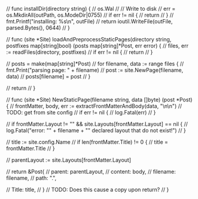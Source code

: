 // func installDir(directory string) {
// 	os.Wal
// 	// Write to disk
// 	err = os.MkdirAll(outPath, os.ModeDir|0755)
// 	if err != nil {
// 		return
// 	}
// 	fmt.Printf("installing: %s\n", outFile)
// 	return ioutil.WriteFile(outFile, parsed.Bytes(), 0644)
// }

// func (site *Site) loadAndPreprocessStaticPages(directory string, postfixes map[string]bool) (posts map[string]*Post, err error) {
// 	files, err := readFiles(directory, postfixes)
// 	if err != nil {
// 		return
// 	}

// 	posts = make(map[string]*Post)
// 	for filename, data := range files {
// 		fmt.Print("parsing page: " + filename)
// 		post := site.NewPage(filename, data)
// 		posts[filename] = post
// 	}

// 	return
// }

// func (site *Site) NewStaticPage(filename string, data []byte) (post *Post) {
// 	frontMatter, body, err := extractFrontMatterAndBody(data, "\n\n") // TODO: get from site config
// 	if err != nil {
// 		log.Fatal(err)
// 	}

// 	if frontMatter.Layout != "" && site.Layouts[frontMatter.Layout] == nil {
// 		log.Fatal("error: \"" + filename + "\" declared layout that do not exist!")
// 	}

// 	title := site.config.Name
// 	if len(frontMatter.Title) != 0 {
// 		title = frontMatter.Title
// 	}

// 	parentLayout := site.Layouts[frontMatter.Layout]

// 	return &Post{
// 		parent:   parentLayout,
// 		content:  body,
// 		filename: filename,
// 		path:     ".",

// 		Title: title,
// 	} // TODO: Does this cause a copy upon return?
// }
